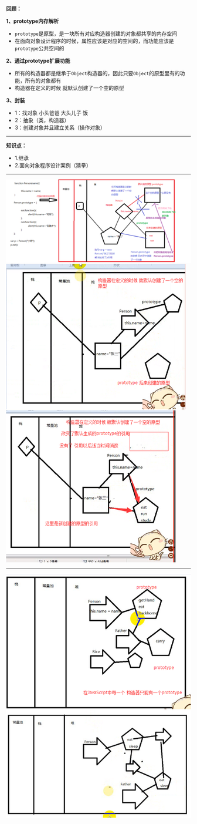 **回顾：**

**1、prototype内存解析**

- `prototype`是原型，是一块所有对应构造器创建的对象都共享的内存空间
- 在面向对象设计程序的时候，属性应该是对应的空间的，而功能应该是`prototype`公共空间的

**2、通过prototype扩展功能**

- 所有的构造器都是继承于`Object`构造器的，因此只要`Object`的原型里有的功能，所有的对象都有
- 构造器在定义的时候 就默认创建了一个空的原型

**3、封装**

- 1：找对象  小头爸爸  大头儿子  饭
- 2：抽象（类，构造器）
- 3：创建对象并且建立关系（操作对象）

---

**知识点：**

- 1.继承
- 2.面向对象程序设计案例（猜拳）

---

![](../images/DOM12.png)
![](../images/DOM10.png)
![](../images/DOM11.png)

---

![](../images/DOM13.png)
![](../images/DOM14.png)
